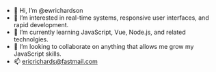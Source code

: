 - 👋 Hi, I’m @ewrichardson
- 👀 I’m interested in real-time systems, responsive user interfaces, and rapid development.
- 🌱 I’m currently learning JavaScript, Vue, Node.js, and related technolgies.
- 💞️ I’m looking to collaborate on anything that allows me grow my JavaScript skills.
- 📫 ericrichards@fastmail.com

<!---
ewrichardson/ewrichardson is a ✨ special ✨ repository because its `README.md` (this file) appears on your GitHub profile.
You can click the Preview link to take a look at your changes.
--->
